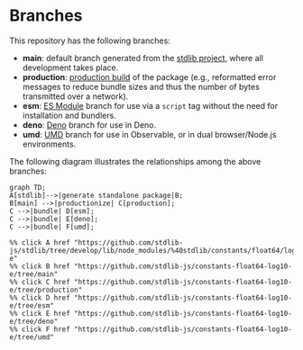 <!--

@license Apache-2.0

Copyright (c) 2022 The Stdlib Authors.

Licensed under the Apache License, Version 2.0 (the "License");
you may not use this file except in compliance with the License.
You may obtain a copy of the License at

    http://www.apache.org/licenses/LICENSE-2.0

Unless required by applicable law or agreed to in writing, software
distributed under the License is distributed on an "AS IS" BASIS,
WITHOUT WARRANTIES OR CONDITIONS OF ANY KIND, either express or implied.
See the License for the specific language governing permissions and
limitations under the License.

-->

# Branches

This repository has the following branches:

-   **main**: default branch generated from the [stdlib project][stdlib-url], where all development takes place.
-   **production**: [production build][production-url] of the package (e.g., reformatted error messages to reduce bundle sizes and thus the number of bytes transmitted over a network).
-   **esm**: [ES Module][esm-url] branch for use via a `script` tag without the need for installation and bundlers.
-   **deno**: [Deno][deno-url] branch for use in Deno.
-   **umd**: [UMD][umd-url] branch for use in Observable, or in dual browser/Node.js environments.

The following diagram illustrates the relationships among the above branches:

```mermaid
graph TD;
A[stdlib]-->|generate standalone package|B;
B[main] -->|productionize| C[production];
C -->|bundle| D[esm];
C -->|bundle| E[deno];
C -->|bundle| F[umd];

%% click A href "https://github.com/stdlib-js/stdlib/tree/develop/lib/node_modules/%40stdlib/constants/float64/log10-e"
%% click B href "https://github.com/stdlib-js/constants-float64-log10-e/tree/main"
%% click C href "https://github.com/stdlib-js/constants-float64-log10-e/tree/production"
%% click D href "https://github.com/stdlib-js/constants-float64-log10-e/tree/esm"
%% click E href "https://github.com/stdlib-js/constants-float64-log10-e/tree/deno"
%% click F href "https://github.com/stdlib-js/constants-float64-log10-e/tree/umd"
```

[stdlib-url]: https://github.com/stdlib-js/stdlib/tree/develop/lib/node_modules/%40stdlib/constants/float64/log10-e
[production-url]: https://github.com/stdlib-js/constants-float64-log10-e/tree/production
[deno-url]: https://github.com/stdlib-js/constants-float64-log10-e/tree/deno
[umd-url]: https://github.com/stdlib-js/constants-float64-log10-e/tree/umd
[esm-url]: https://github.com/stdlib-js/constants-float64-log10-e/tree/esm